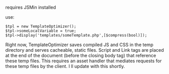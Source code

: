 requires JSMin installed

use:
	
	$tpl = new TemplateOptimizer();
	$tpl->someLocalVariable = true;
	$tpl->display('templates/someTemplate.php',[$compress(bool)]);
	
Right now, TemplateOptimizer saves compiled JS and CSS in the temp directory and serves cacheable, static files. Script and Link tags are placed at the end of the document (before the closing body tag) that reference these temp files.  This requires an asset handler that mediates requests for these temp files by the client. I
ll update with this shortly.
